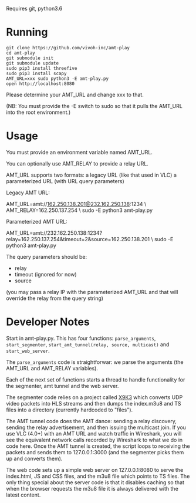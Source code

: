 Requires git, python3.6

# Running

```
git clone https://github.com/vivoh-inc/amt-play
cd amt-play
git submodule init
git submodule update
sudo pip3 install threefive
sudo pip3 install scapy
AMT_URL=xxx sudo python3 -E amt-play.py
open http://localhost:8080
```

Please determine your AMT_URL and change xxx to that.

(NB: You must provide the -E switch to sudo so that it pulls the AMT_URL into the root environment.)

# Usage

You must provide an environment variable named AMT_URL. 

You can optionally use AMT_RELAY to provide a relay URL. 

AMT_URL supports two formats:
  a legacy URL (like that used in VLC)
  a parameterized URL (with URL query parameters)

Legacy AMT URL:

AMT_URL=amt://162.250.138.201@232.162.250.138:1234 \\
    AMT_RELAY=162.250.137.254 \\
    sudo -E python3 amt-play.py

Parameterized AMT URL:

AMT_URL=amt://232.162.250.138:1234?relay=162.250.137.254&timeout=2&source=162.250.138.201 \\
    sudo -E python3 amt-play.py 

The query parameters should be:

* relay
* timeout (ignored for now)
* source

(you may pass a relay IP with the parameterized AMT_URL and that will
override the relay from the query string)

# Developer Notes

Start in amt-play.py. This has four functions: `parse_arguments`, `start_segmenter`, `start_amt_tunnel(relay, source, multicast)` and `start_web_server`. 

The `parse_arguments` code is straightforwar: we parse the arguments (the AMT_URL and AMT_RELAY variables). 

Each of the next set of functions starts a thread to handle functionality for the segmenter, amt tunnel and the web server.

The segmenter code relies on a project called [X9K3](https://github.com/futzu/x9k3) which converts UDP video packets into HLS streams and then dumps the index.m3u8 and TS files into a directory (currently hardcoded to "files"). 

The AMT tunnel code does the AMT dance: sending a relay discovery, sending the relay advertisement, and then
issuing the multicast join. If you use VLC (4.0+) with an AMT URL and watch traffic in Wireshark, you will see the equivalent
network calls recorded by Wireshark to what we do in code here. Once the AMT tunnel is created, the script loops
to receiving the packets and sends them to 127.0.0.1:3000 (and the segmenter picks them up and converts them).

The web code sets up a simple web server on 127.0.0.1:8080 to serve the index.html, JS and CSS files, and the m3u8 file
which points to TS files. The only thing special about the server code is that it disables caching so that when the
browser requests the m3u8 file it is always delivered with the latest content.